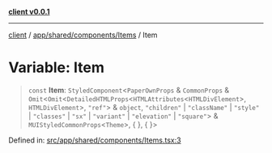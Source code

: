 [**client v0.0.1**](../../../../../README.md)

***

[client](../../../../../README.md) / [app/shared/components/Items](../README.md) / Item

# Variable: Item

> `const` **Item**: `StyledComponent`\<`PaperOwnProps` & `CommonProps` & `Omit`\<`Omit`\<`DetailedHTMLProps`\<`HTMLAttributes`\<`HTMLDivElement`\>, `HTMLDivElement`\>, `"ref"`\> & `object`, `"children"` \| `"className"` \| `"style"` \| `"classes"` \| `"sx"` \| `"variant"` \| `"elevation"` \| `"square"`\> & `MUIStyledCommonProps`\<`Theme`\>, \{ \}, \{ \}\>

Defined in: [src/app/shared/components/Items.tsx:3](https://github.com/petelc/WMS/blob/0ba5e61a5ede3de744df1a5839724fa19a2a534f/client/src/app/shared/components/Items.tsx#L3)
